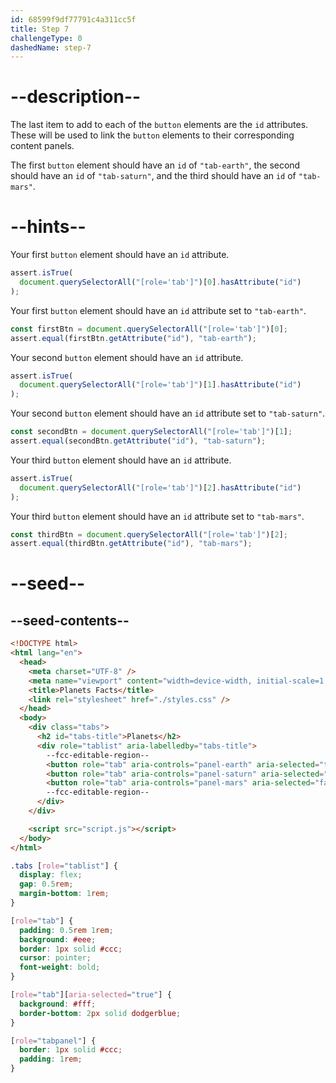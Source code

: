 ```yaml
---
id: 68599f9df77791c4a311cc5f
title: Step 7
challengeType: 0
dashedName: step-7
---
```


# --description--

The last item to add to each of the `button` elements are the `id` attributes. These will be used to link the `button` elements to their corresponding content panels.

The first `button` element should have an `id` of `"tab-earth"`, the second should have an `id` of `"tab-saturn"`, and the third should have an `id` of `"tab-mars"`.

# --hints--

Your first `button` element should have an `id` attribute.

```js
assert.isTrue(
  document.querySelectorAll("[role='tab']")[0].hasAttribute("id")
);
```

Your first `button` element should have an `id` attribute set to `"tab-earth"`.

```js
const firstBtn = document.querySelectorAll("[role='tab']")[0];
assert.equal(firstBtn.getAttribute("id"), "tab-earth");
```

Your second `button` element should have an `id` attribute.

```js
assert.isTrue(
  document.querySelectorAll("[role='tab']")[1].hasAttribute("id")
);
```

Your second `button` element should have an `id` attribute set to `"tab-saturn"`.

```js
const secondBtn = document.querySelectorAll("[role='tab']")[1];
assert.equal(secondBtn.getAttribute("id"), "tab-saturn");
```

Your third `button` element should have an `id` attribute.

```js
assert.isTrue(
  document.querySelectorAll("[role='tab']")[2].hasAttribute("id")
);
```

Your third `button` element should have an `id` attribute set to `"tab-mars"`.

```js
const thirdBtn = document.querySelectorAll("[role='tab']")[2];
assert.equal(thirdBtn.getAttribute("id"), "tab-mars");
```

# --seed--

## --seed-contents--

```html
<!DOCTYPE html>
<html lang="en">
  <head>
    <meta charset="UTF-8" />
    <meta name="viewport" content="width=device-width, initial-scale=1.0" />
    <title>Planets Facts</title>
    <link rel="stylesheet" href="./styles.css" />
  </head>
  <body>
    <div class="tabs">
      <h2 id="tabs-title">Planets</h2>
      <div role="tablist" aria-labelledby="tabs-title">
        --fcc-editable-region--
        <button role="tab" aria-controls="panel-earth" aria-selected="true">🌍 Earth</button>
        <button role="tab" aria-controls="panel-saturn" aria-selected="false">🪐 Saturn</button>
        <button role="tab" aria-controls="panel-mars" aria-selected="false">🔴 Mars</button>
        --fcc-editable-region--
      </div>
    </div>

    <script src="script.js"></script>
  </body>
</html>
```

```css
.tabs [role="tablist"] {
  display: flex;
  gap: 0.5rem;
  margin-bottom: 1rem;
}

[role="tab"] {
  padding: 0.5rem 1rem;
  background: #eee;
  border: 1px solid #ccc;
  cursor: pointer;
  font-weight: bold;
}

[role="tab"][aria-selected="true"] {
  background: #fff;
  border-bottom: 2px solid dodgerblue;
}

[role="tabpanel"] {
  border: 1px solid #ccc;
  padding: 1rem;
}
```
